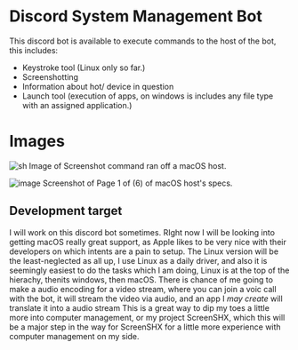 # Discord System Management Bot

This discord bot is available to execute commands to the host of the bot, this includes:
* Keystroke tool (Linux only so far.)
* Screenshotting
* Information about hot/ device in question
* Launch tool (execution of apps, on windows is includes any file type with an assigned application.)

# Images
![sh](https://github.com/user-attachments/assets/c67742ee-024c-4797-91c4-6f64199f697c)
Image of Screenshot command ran off a macOS host.

![image](https://github.com/user-attachments/assets/4c5d72f8-7aca-4210-b811-a613c79cd64c)
Screenshot of Page 1 of (6) of macOS host's specs.

## Development target
I will work on this discord bot sometimes. RIght now I will be looking into getting macOS really great support, as Apple likes to be very nice with their developers on which intents are a pain to setup.
The Linux version will be the least-neglected as all up, I use Linux as a daily driver, and also it is seemingly easiest to do the tasks which I am doing, Linux is at the top of the hierachy, thenits windows, then macOS.
There is chance of me going to make a audio encoding for a video stream, where you can join a voic call with the bot, it will stream the video via audio, and an app I *may create* will translate it into a audio stream
This is a great way to dip my toes a little more into computer management, or my project ScreenSHX, which this will be a major step in the way for ScreenSHX for a little more experience with computer management on my side.

